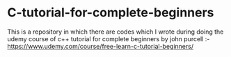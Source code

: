 # C-tutorial-for-complete-beginners


This is a repository in which there are codes which I wrote during doing the udemy course of c++ tutorial for complete beginners by john purcell :-  https://www.udemy.com/course/free-learn-c-tutorial-beginners/
